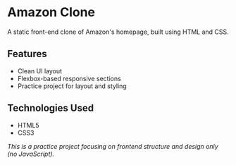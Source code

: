 
# Amazon Clone

 A static front-end clone of Amazon's homepage, built using HTML and CSS.

## Features
- Clean UI layout
- Flexbox-based responsive sections
- Practice project for layout and styling

## Technologies Used
- HTML5
- CSS3

 *This is a practice project focusing on frontend structure and design only (no JavaScript).*
